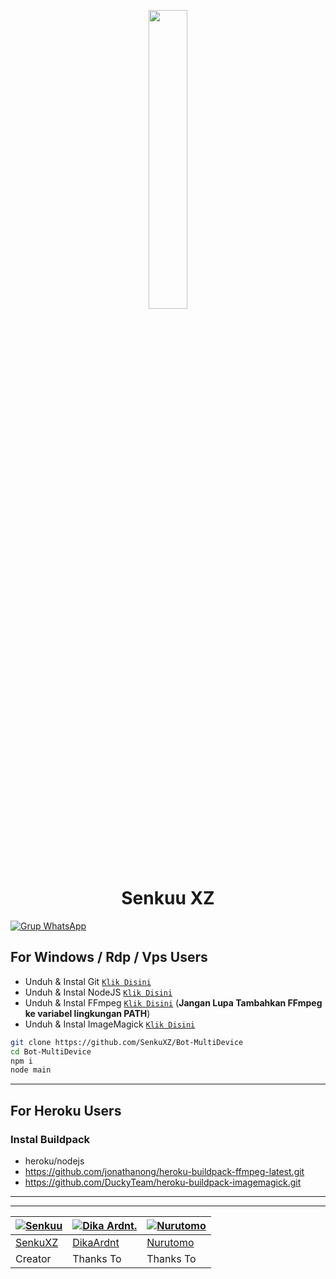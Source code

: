 
<p align="center">
	<img src="https://avatars.githubusercontent.com/SenkuXZ" width="35%" style="margin-left: auto;margin-right: auto;display: block;">
</p>
<h1 align="center">Senkuu XZ</h1>

[![Grup WhatsApp](https://img.shields.io/badge/WhatsApp%20Group-25D366?style=for-the-badge&logo=whatsapp&logoColor=white)](https://chat.whatsapp.com/GVwpKf83s42D1CnIfDW19G)

## For Windows / Rdp / Vps Users

* Unduh & Instal Git [`Klik Disini`](https://git-scm.com/downloads)
* Unduh & Instal NodeJS [`Klik Disini`](https://nodejs.org/en/download)
* Unduh & Instal FFmpeg [`Klik Disini`](https://ffmpeg.org/download.html) (**Jangan Lupa Tambahkan FFmpeg ke variabel lingkungan PATH**)
* Unduh & Instal ImageMagick [`Klik Disini`](https://imagemagick.org/script/download.php)

```bash
git clone https://github.com/SenkuXZ/Bot-MultiDevice
cd Bot-MultiDevice
npm i
node main
```

---------

## For Heroku Users

### Instal Buildpack
* heroku/nodejs
* https://github.com/jonathanong/heroku-buildpack-ffmpeg-latest.git
* https://github.com/DuckyTeam/heroku-buildpack-imagemagick.git

---------

---------


 [![Senkuu](https://github.com/SenkuXZ.png?size=100)](https://github.com/SenkuXZ) | [![Dika Ardnt.](https://github.com/DikaArdnt.png?size=100)](https://github.com/DikaArdnt) | [![Nurutomo](https://github.com/Nurutomo.png?size=100)](https://github.com/Nurutomo)
----|----|----
[SenkuXZ](https://github.com/SenkuXZ) | [DikaArdnt](https://github.com/DikaArdnt) | [Nurutomo](https://github.com/Nurutomo)
 Creator | Thanks To | Thanks To
